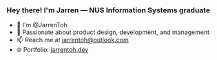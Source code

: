 ### Hey there! I'm Jarren — NUS Information Systems graduate

- 👋 I'm @JarrenToh
- 🌱 Passionate about product design, development, and management
- 📫 Reach me at jarrentoh@outlook.com
- 🌐 Portfolio: [jarrentoh.dev](https://www.jarrentoh.dev/)

<!---
JarrenToh/JarrenToh is a ✨ special ✨ repository because its `README.md` (this file) appears on your GitHub profile.
You can click the Preview link to take a look at your changes.
--->

